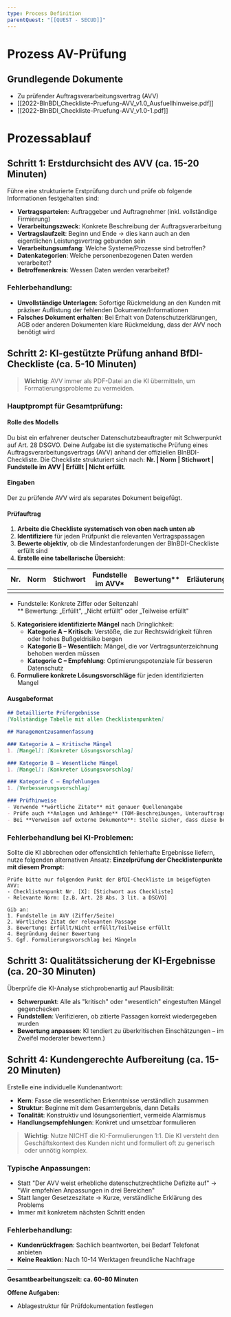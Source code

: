 ```yaml
---
type: Process Definition
parentQuest: "[[QUEST - SECUD]]"
---
```


# Prozess AV-Prüfung

## Grundlegende Dokumente

- Zu prüfender Auftragsverarbeitungsvertrag (AVV)
- [[2022-BlnBDI_Checkliste-Pruefung-AVV_v1.0_Ausfuellhinweise.pdf]]
- [[2022-BlnBDI_Checkliste-Pruefung-AVV_v1.0-1.pdf]]

# Prozessablauf

## Schritt 1: Erstdurchsicht des AVV **(ca. 15-20 Minuten)**
Führe eine strukturierte Erstprüfung durch und prüfe ob folgende Informationen festgehalten sind:
- **Vertragsparteien**: Auftraggeber und Auftragnehmer (inkl. vollständige Firmierung)
- **Verarbeitungszweck**: Konkrete Beschreibung der Auftragsverarbeitung
- **Vertragslaufzeit**: Beginn und Ende -> dies kann auch an den eigentlichen Leistungsvertrag gebunden sein
- **Verarbeitungsumfang**: Welche Systeme/Prozesse sind betroffen?
- **Datenkategorien**: Welche personenbezogenen Daten werden verarbeitet?
- **Betroffenenkreis**: Wessen Daten werden verarbeitet?

### Fehlerbehandlung:
- **Unvollständige Unterlagen**: Sofortige Rückmeldung an den Kunden mit präziser Auflistung der fehlenden Dokumente/Informationen
- **Falsches Dokument erhalten**: Bei Erhalt von Datenschutzerklärungen, AGB oder anderen Dokumenten klare Rückmeldung, dass der AVV noch benötigt wird

## Schritt 2: KI-gestützte Prüfung anhand BfDI-Checkliste **(ca. 5-10 Minuten)**
> **Wichtig**: AVV immer als PDF-Datei an die KI übermitteln, um Formatierungsprobleme zu vermeiden.
### Hauptprompt für Gesamtprüfung:

#### Rolle des Modells

Du bist ein erfahrener deutscher Datenschutzbeauftragter mit Schwerpunkt auf Art. 28 DSGVO. Deine Aufgabe ist die systematische Prüfung eines Auftragsverarbeitungsvertrags (AVV) anhand der offiziellen BInBDI-Checkliste. Die Checkliste strukturiert sich nach: **Nr. | Norm | Stichwort | Fundstelle im AVV | Erfüllt | Nicht erfüllt**.

#### Eingaben
Der zu prüfende AVV wird als separates Dokument beigefügt.

#### Prüfauftrag
1. **Arbeite die Checkliste systematisch von oben nach unten ab**
2. **Identifiziere** für jeden Prüfpunkt die relevanten Vertragspassagen
3. **Bewerte objektiv**, ob die Mindestanforderungen der BInBDI-Checkliste erfüllt sind
4. **Erstelle eine tabellarische Übersicht**:

| Nr. | Norm | Stichwort | Fundstelle im AVV* | Bewertung** | Erläuterung/Mangel |
| --- | ---- | --------- | ------------------ | ----------- | ------------------ |
|     |      |           |                    |             |                    |
- Fundstelle: Konkrete Ziffer oder Seitenzahl  
    ** Bewertung: „Erfüllt", „Nicht erfüllt" oder „Teilweise erfüllt"

5. **Kategorisiere identifizierte Mängel** nach Dringlichkeit:
    - **Kategorie A – Kritisch**: Verstöße, die zur Rechtswidrigkeit führen oder hohes Bußgeldrisiko bergen
    - **Kategorie B – Wesentlich**: Mängel, die vor Vertragsunterzeichnung behoben werden müssen
    - **Kategorie C – Empfehlung**: Optimierungspotenziale für besseren Datenschutz
6. **Formuliere konkrete Lösungsvorschläge** für jeden identifizierten Mangel

#### Ausgabeformat

```markdown
## Detaillierte Prüfergebnisse
[Vollständige Tabelle mit allen Checklistenpunkten]

## Managementzusammenfassung

### Kategorie A – Kritische Mängel
1. [Mangel]: [Konkreter Lösungsvorschlag]

### Kategorie B – Wesentliche Mängel  
1. [Mangel]: [Konkreter Lösungsvorschlag]

### Kategorie C – Empfehlungen
1. [Verbesserungsvorschlag]

### Prüfhinweise
- Verwende **wörtliche Zitate** mit genauer Quellenangabe
- Prüfe auch **Anlagen und Anhänge** (TOM-Beschreibungen, Unterauftragnehmer-Listen)
- Bei **Verweisen auf externe Dokumente**: Stelle sicher, dass diese beigefügt oder verlinkt sind
```

### Fehlerbehandlung bei KI-Problemen:
Sollte die KI abbrechen oder offensichtlich fehlerhafte Ergebnisse liefern, nutze folgenden alternativen Ansatz:
**Einzelprüfung der Checklistenpunkte mit diesem Prompt:**
```
Prüfe bitte nur folgenden Punkt der BfDI-Checkliste im beigefügten AVV:
- Checklistenpunkt Nr. [X]: [Stichwort aus Checkliste]
- Relevante Norm: [z.B. Art. 28 Abs. 3 lit. a DSGVO]

Gib an:
1. Fundstelle im AVV (Ziffer/Seite)
2. Wörtliches Zitat der relevanten Passage
3. Bewertung: Erfüllt/Nicht erfüllt/Teilweise erfüllt
4. Begründung deiner Bewertung
5. Ggf. Formulierungsvorschlag bei Mängeln
```

## Schritt 3: Qualitätssicherung der KI-Ergebnisse **(ca. 20-30 Minuten)**
Überprüfe die KI-Analyse stichprobenartig auf Plausibilität:
- **Schwerpunkt**: Alle als "kritisch" oder "wesentlich" eingestuften Mängel gegenchecken
- **Fundstellen**: Verifizieren, ob zitierte Passagen korrekt wiedergegeben wurden
- **Bewertung anpassen**: KI tendiert zu überkritischen Einschätzungen – im Zweifel moderater bewertenn.)

## Schritt 4: Kundengerechte Aufbereitung **(ca. 15-20 Minuten)**
Erstelle eine individuelle Kundenantwort:
- **Kern**: Fasse die wesentlichen Erkenntnisse verständlich zusammen
- **Struktur**: Beginne mit dem Gesamtergebnis, dann Details
- **Tonalität**: Konstruktiv und lösungsorientiert, vermeide Alarmismus
- **Handlungsempfehlungen**: Konkret und umsetzbar formulieren
> **Wichtig**: Nutze NICHT die KI-Formulierungen 1:1. Die KI versteht den Geschäftskontext des Kunden nicht und formuliert oft zu generisch oder unnötig komplex.

### Typische Anpassungen:
- Statt "Der AVV weist erhebliche datenschutzrechtliche Defizite auf" → "Wir empfehlen Anpassungen in drei Bereichen"
- Statt langer Gesetzeszitate → Kurze, verständliche Erklärung des Problems
- Immer mit konkretem nächsten Schritt enden

### Fehlerbehandlung:
- **Kundenrückfragen**: Sachlich beantworten, bei Bedarf Telefonat anbieten
- **Keine Reaktion**: Nach 10-14 Werktagen freundliche Nachfrage

---

**Gesamtbearbeitungszeit: ca. 60-80 Minuten**

**Offene Aufgaben:**

- Ablagestruktur für Prüfdokumentation festlegen